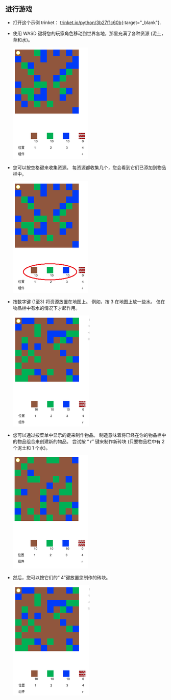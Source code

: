 ## 进行游戏

+ 打开这个示例 trinket： [trinket.io/python/3b27f1c60b](https://trinket.io/python/3b27f1c60b){:target="_blank"}.

+ 使用 WASD 键将您的玩家角色移动到世界各地，那里充满了各种资源 (泥土，草和水)。
    
    ![截屏](images/craft-move.png)

+ 您可以按空格键来收集资源。 每资源都收集几个，您会看到它们已添加到物品栏中。
    
    ![截屏](images/craft-pickup.png)

+ 按数字键 (1至3) 将资源放置在地图上。 例如，按 3 在地图上放一些水。 仅在物品栏中有水的情况下才起作用。
    
    ![截屏](images/craft-place-water.png)

+ 您可以通过按菜单中显示的键来制作物品。 制造意味着将已经在你的物品栏中的物品组合来创建新的物品。 尝试按 “ r” 键来制作新砖块 (只要物品栏中有 2 个泥土和 1 个水)。
    
    ![截屏](images/craft-craft-brick.png)

+ 然后，您可以按它们的“ 4”键放置您制作的砖块。
    
    ![截屏](images/craft-place-brick.png)